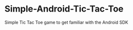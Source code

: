Simple-Android-Tic-Tac-Toe
==========================

Simple Tic Tac Toe game to get familiar with the Android SDK
